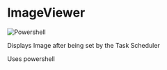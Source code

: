 # ImageViewer

![Powershell](https://img.shields.io/badge/Powershell-2CA5E0?style=for-the-badge&logo=powershell&logoColor=white)

Displays Image after being set by the Task Scheduler

Uses powershell
